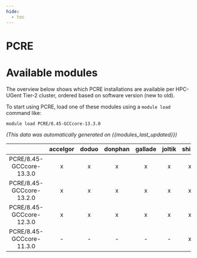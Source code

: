```yaml
---
hide:
  - toc
---
```


PCRE
====

# Available modules


The overview below shows which PCRE installations are available per HPC-UGent Tier-2 cluster, ordered based on software version (new to old).

To start using PCRE, load one of these modules using a `module load` command like:

```shell
module load PCRE/8.45-GCCcore-13.3.0
```

*(This data was automatically generated on {{modules_last_updated}})*  

| |accelgor|doduo|donphan|gallade|joltik|shinx|
| :---: | :---: | :---: | :---: | :---: | :---: | :---: |
|PCRE/8.45-GCCcore-13.3.0|x|x|x|x|x|x|
|PCRE/8.45-GCCcore-13.2.0|x|x|x|x|x|x|
|PCRE/8.45-GCCcore-12.3.0|x|x|x|x|x|x|
|PCRE/8.45-GCCcore-11.3.0|-|-|-|-|-|x|
